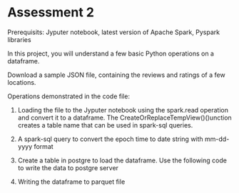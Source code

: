 # Assessment 2
Prerequisits: Jyputer notebook, latest version of Apache Spark, Pyspark libraries

In this project, you will understand a few basic Python operations on a dataframe.

Download a sample JSON file, containing the reviews and ratings of a few locations.

Operations demonstrated in the code file:

1. Loading the file to the Jyputer notebook using the spark.read operation and convert it to a dataframe. The CreateOrReplaceTempView()()unction creates a table name that can be used in spark-sql queries.

2. A spark-sql query to convert the epoch time to date string with mm-dd-yyyy format

3. Create a table in postgre to load the dataframe. Use the following code to write the data to postgre server

4. Writing the dataframe to parquet file
